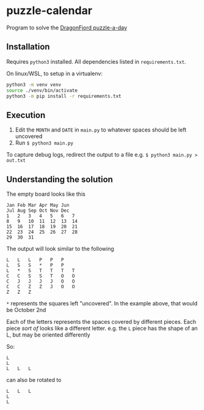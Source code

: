 # puzzle-calendar

Program to solve the [DragonFjord puzzle-a-day](https://www.dragonfjord.com/product/a-puzzle-a-day/)

## Installation

Requires `python3` installed.
All dependencies listed in `requirements.txt`.

On linux/WSL, to setup in a virtualenv:

```bash
python3 -m venv venv
source ./venv/bin/activate
python3 -m pip install -r requirements.txt
```

## Execution

1. Edit the `MONTH` and `DATE` in `main.py` to whatever spaces should be left uncovered
2. Run `$ python3 main.py`

To capture debug logs, redirect the output to a file e.g.
`$ python3 main.py > out.txt`

## Understanding the solution

The empty board looks like this

```
Jan Feb Mar Apr May Jun
Jul Aug Sep Oct Nov Dec
1   2   3   4   5   6   7
8   9   10  11  12  13  14
15  16  17  18  19  20  21
22  23  24  25  26  27  28
29  30  31
```

The output will look similar to the following

```
L   L   L   P   P   P
L   S   S   *   P   P
L   *   S   T   T   T   T
C   C   S   S   T   O   O
C   J   J   J   J   O   O
C   C   Z   Z   J   O   O
Z   Z   Z
```

`*` represents the squares left "uncovered". In the example above, that would be October 2nd

Each of the letters represents the spaces covered by different pieces. Each piece _sort of_ looks like a different letter. e.g. the `L` piece has the shape of an L, but may be oriented differently

So:
```
L
L
L   L   L
```

can also be rotated to
```
L   L   L
L
L
```
